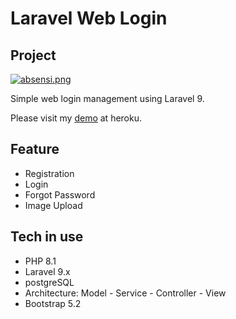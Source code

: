 # Laravel Web Login

## Project

[![absensi.png](https://i.postimg.cc/xdzjXkQy/absensi.png)](https://postimg.cc/QBjZPdHH)

Simple web login management using Laravel 9.

Please visit my [demo](https://laravel-web-login.herokuapp.com/auth/index) at heroku.

## Feature

-   Registration
-   Login
-   Forgot Password
-   Image Upload

## Tech in use

-   PHP 8.1
-   Laravel 9.x
-   postgreSQL
-   Architecture: Model - Service - Controller - View
-   Bootstrap 5.2

